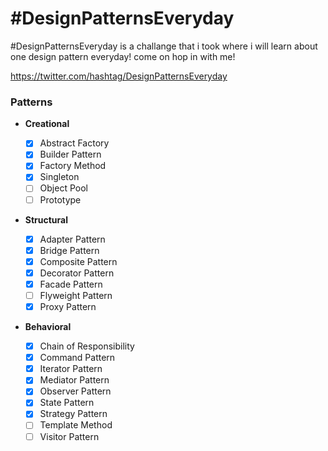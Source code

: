 # #DesignPatternsEveryday

#DesignPatternsEveryday is a challange that i took where i will learn about one design pattern everyday! come on hop in with me!

https://twitter.com/hashtag/DesignPatternsEveryday

### Patterns

- **Creational**

  - [x] Abstract Factory
  - [x] Builder Pattern
  - [x] Factory Method
  - [x] Singleton
  - [ ] Object Pool
  - [ ] Prototype

- **Structural**

  - [x] Adapter Pattern
  - [x] Bridge Pattern
  - [x] Composite Pattern
  - [x] Decorator Pattern
  - [x] Facade Pattern
  - [ ] Flyweight Pattern
  - [x] Proxy Pattern

- **Behavioral**
  - [x] Chain of Responsibility
  - [x] Command Pattern
  - [x] Iterator Pattern
  - [x] Mediator Pattern
  - [x] Observer Pattern
  - [x] State Pattern
  - [x] Strategy Pattern
  - [ ] Template Method
  - [ ] Visitor Pattern
